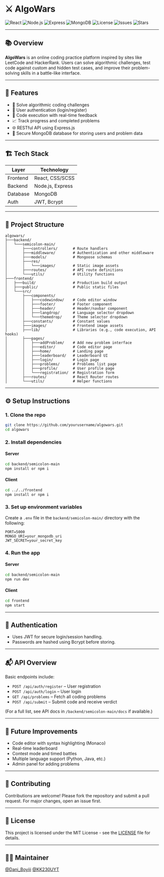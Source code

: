 # ⚔️ AlgoWars

![React](https://img.shields.io/badge/Frontend-React-blue?logo=react)
![Node.js](https://img.shields.io/badge/Backend-Node.js-green?logo=node.js)
![Express](https://img.shields.io/badge/API-Express.js-lightgrey?logo=express)
![MongoDB](https://img.shields.io/badge/Database-MongoDB-brightgreen?logo=mongodb)
![License](https://img.shields.io/badge/License-MIT-yellow.svg)
![Issues](https://img.shields.io/github/issues/yourusername/algowars)
![Stars](https://img.shields.io/github/stars/yourusername/algowars?style=social)

---

## 📚 Overview

**AlgoWars** is an online coding practice platform inspired by sites like LeetCode and HackerRank. Users can solve algorithmic challenges, test code against custom and hidden test cases, and improve their problem-solving skills in a battle-like interface.

---

## 🚀 Features

- 🧠 Solve algorithmic coding challenges  
- 👥 User authentication (login/register)  
- 💾 Code execution with real-time feedback  
- 📈 Track progress and completed problems  
- 🌐 RESTful API using Express.js  
- 🔐 Secure MongoDB database for storing users and problem data  

---

## 🏗️ Tech Stack

| Layer       | Technology        |
|-------------|-------------------|
| Frontend    | React, CSS/SCSS   |
| Backend     | Node.js, Express  |
| Database    | MongoDB           |
| Auth        | JWT, Bcrypt       |


---

## 📁 Project Structure

```
algowars/
├───backend/
│   └───semicolon-main/
│       ├───controllers/       # Route handlers
│       ├───middleware/        # Authentication and other middleware
│       ├───models/            # Mongoose schemas
│       ├───res/
│       │   └───images/        # Static image assets
│       ├───routes/            # API route definitions
│       └───utils/             # Utility functions
├───frontend/
│   ├───build/                 # Production build output
│   ├───public/                # Public static files
│   └───src/
│       ├───components/
│       │   ├───codewindow/    # Code editor window
│       │   ├───footer/        # Footer component
│       │   ├───header/        # Header/navbar component
│       │   ├───langdrop/      # Language selector dropdown
│       │   └───themedrop/     # Theme selector dropdown
│       ├───constants/         # Constant values
│       ├───images/            # Frontend image assets
│       ├───lib/               # Libraries (e.g., code execution, API hooks)
│       ├───pages/
│       │   ├───addProblem/    # Add new problem interface
│       │   ├───editor/        # Code editor page
│       │   ├───home/          # Landing page
│       │   ├───leaderboard/   # Leaderboard UI
│       │   ├───login/         # Login page
│       │   ├───problems/      # Problems list page
│       │   ├───profile/       # User profile page
│       │   └───registration/  # Registration form
│       ├───routes/            # React Router routes
│       └───utils/             # Helper functions
```

---

## ⚙️ Setup Instructions

### 1. Clone the repo

```bash
git clone https://github.com/yourusername/algowars.git
cd algowars
```

### 2. Install dependencies

#### Server

```bash
cd backend/semicolon-main
npm install or npm i
```

#### Client

```bash
cd ../../frontend
npm install or npm i
```

### 3. Set up environment variables

Create a `.env` file in the `backend/semicolon-main/` directory with the following:

```
PORT=5000
MONGO_URI=your_mongodb_uri
JWT_SECRET=your_secret_key
```

### 4. Run the app

#### Server

```bash
cd backend/semicolon-main
npm run dev
```

#### Client

```bash
cd frontend
npm start
```

---

## 🔐 Authentication

- Uses JWT for secure login/session handling.  
- Passwords are hashed using Bcrypt before storing.

---

## 📬 API Overview

Basic endpoints include:

- `POST /api/auth/register` – User registration  
- `POST /api/auth/login` – User login  
- `GET /api/problems` – Fetch all coding problems  
- `POST /api/submit` – Submit code and receive verdict  

(For a full list, see API docs in `/backend/semicolon-main/docs` if available.)

---

## 🎯 Future Improvements

- Code editor with syntax highlighting (Monaco)  
- Real-time leaderboard  
- Contest mode and timed battles  
- Multiple language support (Python, Java, etc.)  
- Admin panel for adding problems  

---

## 🙌 Contributing

Contributions are welcome! Please fork the repository and submit a pull request. For major changes, open an issue first.

---

## 📄 License

This project is licensed under the MIT License - see the [LICENSE](LICENSE) file for details.

---

## 👨‍💻 Maintainer

[@Dani_Boyiii](https://github.com/DaniBoyiii)
[@KK230UYT](https://github.com/KK230UYT)

